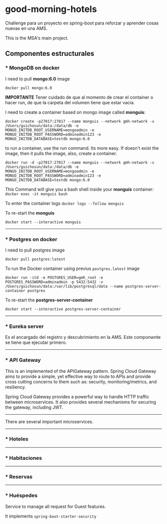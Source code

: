 # good-morning-hotels
Challenge para un proyecto en spring-boot para reforzar y aprender cosas nuevas en una AMS.

This is the MSA's main project.

## Componentes estructurales

### * MongoDB on docker

I need to pull __mongo:6.0__ image

`docker pull mongo:6.0`

**IMPORTANTE** Tener cuidado de que al momento de crear el container o hacer run, de que la carpeta del volumen tiene que estar vacia.

I need to create a container based on mongo image called **monguis**:

`docker create -p27017:27017 --name monguis --network gmh-network -v /Users/guichosun/data:/data/db -e MONGO_INITDB_ROOT_USERNAME=mongoadmin -e MONGO_INITDB_ROOT_PASSWORD=adminadmin123 -e MONGO_INITDB_DATABASE=testdb mongo:6.0`

to run a container, use the run command. Its more easy. If doesn't exist the image, then it pulls the image, also, create a container.

`docker run -d -p27017:27017 --name monguis --network gmh-network -v /Users/guichosun/data:/data/db -e MONGO_INITDB_ROOT_USERNAME=mongoadmin -e MONGO_INITDB_ROOT_PASSWORD=adminadmin123 -e MONGO_INITDB_DATABASE=testdb mongo:6.0`

This Command will give you a bash shell inside your **monguis** container: 
`docker exec -it monguis bash`

To enter the container logs `docker logs --follow monguis`

To re-start the **monguis**

`docker start --interactive monguis`

---
### * Postgres on docker

I need to pull postgres image

`docker pull postgres:latest`

To run the Docker container using previus `postgres.latest` image 

`docker run -itd -e POSTGRES_USER=gmh_root -e POSTGRES_PASSWORD=adminadmin -p 5432:5432 -v /Users/guichosun/data:/var/lib/postgresql/data --name postgres-server-container postgres`

To re-start the **postgres-server-container**

`docker start --interactive postgres-server-container`

---
### * Eureka server 

Es el ancargado del registro y descubrimiento en la AMS. Este componwnte se tiene que ejecutar primero.

---
### * API Gateway

This is an implemented of the APIGateway pattern. Spring Cloud Gateway aims to provide a simple, yet effective way to route to APIs and provide cross cutting concerns to them such as: security, monitoring/metrics, and resiliency.

Spring Cloud Gateway provides a powerful way to handle HTTP traffic between microservices. It also provides several mechanisms for securing the gateway, including JWT.

---
There are several important microservices.

---
### * Hoteles

---
### * Habitaciones

---
### * Reservas

---
### * Huéspedes

Service to manage all request for Guest features. 

It implements `spring-boot-starter-security` 